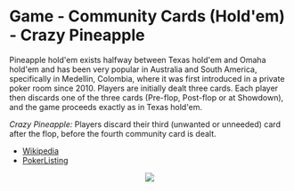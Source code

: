 # Game - Community Cards (Hold'em) - Crazy Pineapple

Pineapple hold'em exists halfway between Texas hold'em and Omaha hold'em and has been very popular in Australia and South America, specifically in Medellin, Colombia, where it was first introduced in a private poker room since 2010. Players are initially dealt three cards. Each player then discards one of the three cards (Pre-flop, Post-flop or at Showdown), and the game proceeds exactly as in Texas hold'em.

*Crazy Pineapple:* Players discard their third (unwanted or unneeded) card after the flop, before the fourth community card is dealt.

 * [Wikipedia](https://en.wikipedia.org/wiki/Community_card_poker#Crazy_Pineapple)
 * [PokerListing](http://www.pokerlistings.com/pineapple-rules-complete-rules-strategy-for-crazy-pineapple-poker)

<p align=center><img src="https://github.com/Ericmas001/BluffinMuffin.Protocol/blob/master/Documentation/Activities/Protocol.Game.Variant.Holdem.CrazyPineapple.png"></p>